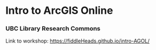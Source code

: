 # Intro to ArcGIS Online
### UBC Library Research Commons
Link to workshop: https://fiddleHeads.github.io/intro-AGOL/
